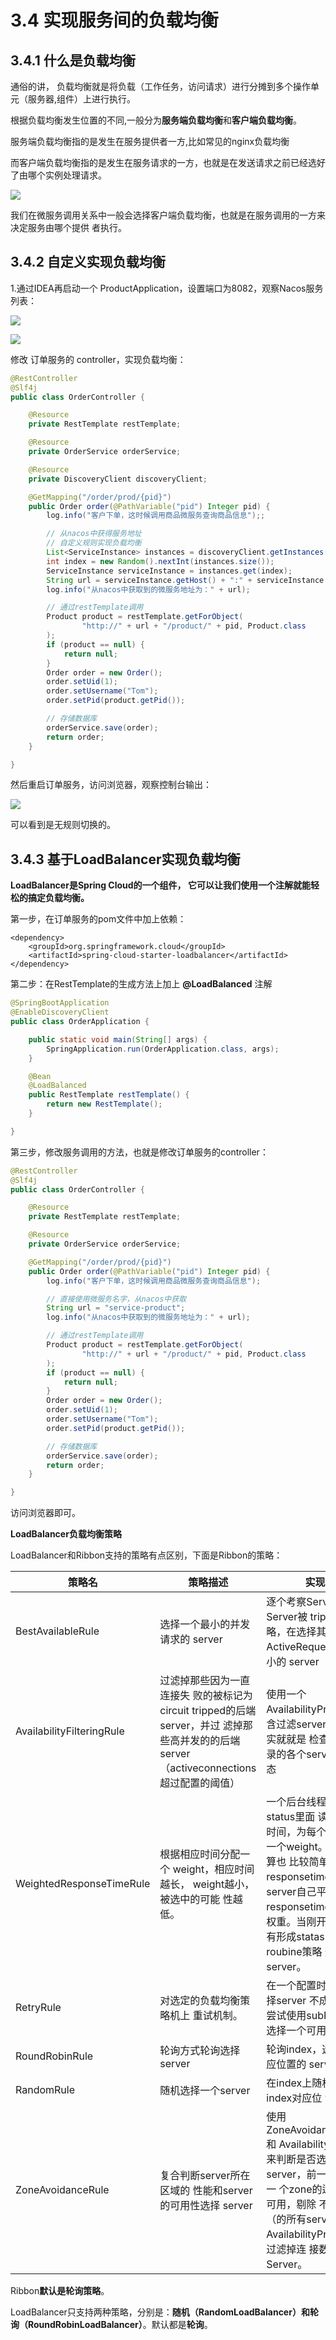 # 3.4 实现服务间的负载均衡

## 3.4.1 什么是负载均衡

通俗的讲， 负载均衡就是将负载（工作任务，访问请求）进行分摊到多个操作单元（服务器,组件）上进行执行。&#x20;

根据负载均衡发生位置的不同,一般分为**服务端负载均衡**和**客户端负载均衡**。&#x20;

服务端负载均衡指的是发生在服务提供者一方,比如常见的nginx负载均衡&#x20;

而客户端负载均衡指的是发生在服务请求的一方，也就是在发送请求之前已经选好了由哪个实例处理请求。

![](<../.gitbook/assets/image (37) (1).png>)

我们在微服务调用关系中一般会选择客户端负载均衡，也就是在服务调用的一方来决定服务由哪个提供 者执行。

## 3.4.2 自定义实现负载均衡

1.通过IDEA再启动一个 ProductApplication，设置端口为8082，观察Nacos服务列表：

![](<../.gitbook/assets/image (10).png>)

![](<../.gitbook/assets/image (8) (1).png>)

修改 订单服务的 controller，实现负载均衡：

```java
@RestController
@Slf4j
public class OrderController {

    @Resource
    private RestTemplate restTemplate;

    @Resource
    private OrderService orderService;

    @Resource
    private DiscoveryClient discoveryClient;

    @GetMapping("/order/prod/{pid}")
    public Order order(@PathVariable("pid") Integer pid) {
        log.info("客户下单，这时候调用商品微服务查询商品信息");;

        // 从nacos中获得服务地址
        // 自定义规则实现负载均衡
        List<ServiceInstance> instances = discoveryClient.getInstances("service-product");
        int index = new Random().nextInt(instances.size());
        ServiceInstance serviceInstance = instances.get(index);
        String url = serviceInstance.getHost() + ":" + serviceInstance.getPort();
        log.info("从nacos中获取到的微服务地址为：" + url);

        // 通过restTemplate调用
        Product product = restTemplate.getForObject(
                "http://" + url + "/product/" + pid, Product.class
        );
        if (product == null) {
            return null;
        }
        Order order = new Order();
        order.setUid(1);
        order.setUsername("Tom");
        order.setPid(product.getPid());

        // 存储数据库
        orderService.save(order);
        return order;
    }

}
```

然后重启订单服务，访问浏览器，观察控制台输出：

![](<../.gitbook/assets/image (13) (1).png>)

可以看到是无规则切换的。

## 3.4.3 基于LoadBalancer实现负载均衡

**LoadBalancer是Spring Cloud的一个组件， 它可以让我们使用一个注解就能轻松的搞定负载均衡。**

第一步，在订单服务的pom文件中加上依赖：

```markup
<dependency>
    <groupId>org.springframework.cloud</groupId>
    <artifactId>spring-cloud-starter-loadbalancer</artifactId>
</dependency>
```

第二步：在RestTemplate的生成方法上加上 **@LoadBalanced** 注解

```java
@SpringBootApplication
@EnableDiscoveryClient
public class OrderApplication {

    public static void main(String[] args) {
        SpringApplication.run(OrderApplication.class, args);
    }

    @Bean
    @LoadBalanced
    public RestTemplate restTemplate() {
        return new RestTemplate();
    }

}
```

第三步，修改服务调用的方法，也就是修改订单服务的controller：

```java
@RestController
@Slf4j
public class OrderController {

    @Resource
    private RestTemplate restTemplate;

    @Resource
    private OrderService orderService;

    @GetMapping("/order/prod/{pid}")
    public Order order(@PathVariable("pid") Integer pid) {
        log.info("客户下单，这时候调用商品微服务查询商品信息");

        // 直接使用微服务名字，从nacos中获取
        String url = "service-product";
        log.info("从nacos中获取到的微服务地址为：" + url);

        // 通过restTemplate调用
        Product product = restTemplate.getForObject(
                "http://" + url + "/product/" + pid, Product.class
        );
        if (product == null) {
            return null;
        }
        Order order = new Order();
        order.setUid(1);
        order.setUsername("Tom");
        order.setPid(product.getPid());

        // 存储数据库
        orderService.save(order);
        return order;
    }

}
```

访问浏览器即可。

**LoadBalancer负载均衡策略**

LoadBalancer和Ribbon支持的策略有点区别，下面是Ribbon的策略：



| 策略名                       | 策略描述                                                                                         | 实现说明                                                                                                                                                           |
| ------------------------- | -------------------------------------------------------------------------------------------- | -------------------------------------------------------------------------------------------------------------------------------------------------------------- |
| BestAvailableRule         | 选择一个最小的并发请求的 server                                                                          | 逐个考察Server，如果Server被 tripped了，则忽略，在选择其中 ActiveRequestsCount最小的 server                                                                                          |
| AvailabilityFilteringRule | 过滤掉那些因为一直连接失 败的被标记为circuit tripped的后端server，并过 滤掉那些高并发的的后端 server（activeconnections 超过配置的阈值） | 使用一个AvailabilityPredicate来包 含过滤server的逻辑，其实就就是 检查status里记录的各个server的 运行状态                                                                                      |
| WeightedResponseTimeRule  | 根据相应时间分配一个 weight，相应时间越长， weight越小，被选中的可能 性越低。                                               | 一个后台线程定期的从status里面 读取评价响应时间，为每个server 计算一个weight。Weight的计算也 比较简单responsetime 减去每个 server自己平均的responsetime是 server的权重。当刚开始运行，没 有形成statas时，使用roubine策略 选择server。 |
| RetryRule                 | 对选定的负载均衡策略机上 重试机制。                                                                           | 在一个配置时间段内当选择server 不成功，则一直尝试使用subRule 的方式选择一个可用的server                                                                                                         |
| RoundRobinRule            | 轮询方式轮询选择server                                                                               | 轮询index，选择index对应位置的 server                                                                                                                                    |
| RandomRule                | 随机选择一个server                                                                                 | 在index上随机，选择index对应位 置的server                                                                                                                                  |
| ZoneAvoidanceRule         | 复合判断server所在区域的 性能和server的可用性选择 server                                                       | 使用ZoneAvoidancePredicate和 AvailabilityPredicate来判断是否选 择某个server，前一个判断判定一 个zone的运行性能是否可用，剔除 不可用的zone（的所有server）， AvailabilityPredicate用于过滤掉连 接数过多的Server。       |

Ribbon**默认是轮询策略**。

LoadBalancer只支持两种策略，分别是：**随机（RandomLoadBalancer）**和**轮询（RoundRobinLoadBalancer）**。默认都是**轮询**。

